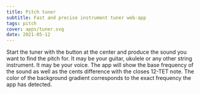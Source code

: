 ```yaml
---
title: Pitch tuner
subtitle: Fast and precise instrument tuner web-app
tags: pitch
cover: apps/tuner.svg
date: 2021-05-12
---
```


<ClientOnly>
  <pitch-tuner />
</ClientOnly>

Start the tuner with the button at the center and produce the sound you want to find the pitch for. It may be your guitar, ukulele or any other string instrument. It may be your voice. The app will show the base frequency of the sound as well as the cents difference with the closes 12-TET note. The color of the background gradient corresponds to the exact frequency the app has detected. 